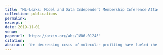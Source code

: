 ```yaml
---
title: "ML-Leaks: Model and Data Independent Membership Inference Attacks and Defenses on Machine Learning Models"
collection: publications
permalink: 
excerpt: ''
date: 2019-11-01
venue: 
paperurl: 'https://arxiv.org/abs/1806.01246'
citation: 
abstract: 'The decreasing costs of molecular profiling have fueled the biomedical research community with a plethora of new types of biomedical data, enabling a breakthrough towards more precise and personalized medicine. Naturally, the increasing availability of data also enables physicians to compare patients’ data and treatments easily and to find similar patients in order to propose the optimal therapy. Such similar patient queries (SPQs) are of utmost importance to medical practice and will be relied upon in future health infor- mation exchange systems. While privacy-preserving so- lutions have been previously studied, those are limited to genomic data, ignoring the different newly available types of biomedical data.\n In this paper, we propose new cryptographic techniques for finding similar patients in a privacy-preserving man- ner with various types of biomedical data, including genomic, epigenomic and transcriptomic data as well as their combination. We design protocols for two of the most common similarity metrics in biomedicine: the Euclidean distance and Pearson correlation coefficient. Moreover, unlike previous approaches, we account for the fact that certain locations contribute differently to a given disease or phenotype by allowing to limit the query to the relevant locations and to assign them dif- ferent weights. Our protocols are specifically designed to be highly efficient in terms of communication and bandwidth, requiring only one or two rounds of com- munication and thus enabling scalable parallel queries. We rigorously prove our protocols to be secure based on cryptographic games and instantiate our technique with three of the most important types of biomedical data – namely DNA, microRNA expression, and DNA methy- lation. Our experimental results show that our protocols can compute a similarity query over a typical number of positions against a database of 1,000 patients in a few seconds. Finally, we propose and formalize strategies to mitigate the threat of malicious users or hospitals.'
---
```




